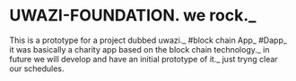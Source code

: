 # UWAZI-FOUNDATION. we rock._
This is a prototype for a project dubbed uwazi._
#block chain App_
#Dapp_
it was basically a charity app based on the block chain technology._
in future we will develop and have an initial prototype of it._
just tryng clear our schedules.
